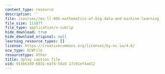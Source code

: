 ```yaml
---
content_type: resource
description: ''
file: /courses/res-ll-005-mathematics-of-big-data-and-machine-learning-january-iap-2020/914b63d96831eaf45da517c01ef4ad12_tUk8o-ZbF4c.srt
file_size: 111877
file_type: application/x-subrip
hide_download: true
hide_download_original: null
learning_resource_types: []
license: https://creativecommons.org/licenses/by-nc-sa/4.0/
ocw_type: OCWFile
resourcetype: Other
title: 3play caption file
uid: 914b63d9-6831-eaf4-5da5-17c01ef4ad12
---
```

